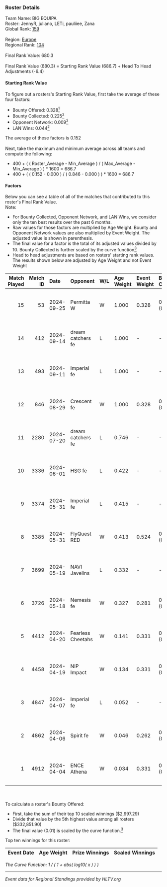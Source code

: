 ### Roster Details<br />
Team Name: BIG EQUIPA<br />
Roster: JennyR, juliano, LETi, pauliiee, Zana<br />
Global Rank: [159](../../standings_global_2024_09_26.md)<br />
<br />
Region: [Europe]( ../../standings_europe_2024_09_26.md)<br />
Regional Rank: [104]( ../../standings_europe_2024_09_26.md)<br />
<br />
Final Rank Value:  680.3<br />
<br />
Final Rank Value (680.3) = Starting Rank Value (686.7) + Head To Head Adjustments (-6.4)<br />

#### Starting Rank Value<br />
To figure out a rosters's Starting Rank Value, first take the average of these four factors:<br />
- Bounty Offered: 0.328[<sup>1</sup>](#table2)
- Bounty Collected: 0.225[<sup>2</sup>](#table1)
- Opponent Network: 0.009[<sup>2</sup>](#table1)
- LAN Wins: 0.044[<sup>2</sup>](#table1)

The average of these factors is 0.152<br />
<br />
Next, take the maximum and minimum average across all teams and compute the following:<br />
- 400 + ( ( Roster_Average - Min_Average ) / ( Max_Average - Min_Average ) ) * 1600 = 686.7
- 400 + ( ( 0.152 - 0.000 ) / ( 0.846 - 0.000 ) ) * 1600 = 686.7


#### Factors<br />
Below you can see a table of all of the matches that contributed to this roster's Final Rank Value.<br />
Note:<br />

- For Bounty Collected, Opponent Network, and LAN Wins, we consider only the ten best results over the past 6 months.
- Raw values for those factors are multiplied by Age Weight. Bounty and Opponent Network values are also multiplied by Event Weight. The adjusted value is shown in parenthesis.
- The final value for a factor is the total of its adjusted values divided by 10. Bounty Collected is further scaled by the curve function[<sup>3</sup>](#curveFunction)
- Head to head adjustments are based on rosters' starting rank values. The results shown below are adjusted by Age Weight and not Event Weight
<span id="table1"></span><br />


| Match Played | Match ID | Date       | Opponent          | W/L | Age Weight | Event Weight | Bounty Collected | Opponent Network | LAN Wins  | H2H Adj. | Roster                                  |
| -: | -: | :- | :- | :- | :- | :- | :- | :- | :- | -: | :- |
|           15 |       53 | 2024-09-25 | Permitta W        | W   | 1.000      | 0.328        | 0.001 (0.000)    | 0.072 (0.024)    | 0 (0.000) |    12.25 | JennyR, juliano, LETi, pauliiee, Zana   |
|           14 |      412 | 2024-09-14 | dream catchers fe | L   | 1.000      | -            | -                | -                | -         |   -12.39 | JennyR, juliano, LETi, pauliiee, Zana   |
|           13 |      493 | 2024-09-11 | Imperial fe       | L   | 1.000      | -            | -                | -                | -         |    -6.76 | JennyR, juliano, LETi, pauliiee, Zana   |
|           12 |      846 | 2024-08-29 | Crescent fe       | W   | 1.000      | 0.328        | 0.002 (0.001)    | 0.047 (0.016)    | 0 (0.000) |    13.23 | JennyR, juliano, LETi, pauliiee, Zana   |
|           11 |     2280 | 2024-07-20 | dream catchers fe | L   | 0.746      | -            | -                | -                | -         |   -11.57 | JennyR, juliano, kyossa, pauliiee, Zana |
|           10 |     3336 | 2024-06-01 | HSG fe            | L   | 0.422      | -            | -                | -                | -         |    -5.92 | JennyR, juliano, kyossa, pauliiee, Zana |
|            9 |     3374 | 2024-05-31 | Imperial fe       | L   | 0.415      | -            | -                | -                | -         |    -3.51 | JennyR, juliano, kyossa, pauliiee, Zana |
|            8 |     3385 | 2024-05-31 | FlyQuest RED      | W   | 0.413      | 0.524        | 0.011 (0.002)    | 0.186 (0.040)    | 1 (0.413) |     6.54 | JennyR, juliano, kyossa, pauliiee, Zana |
|            7 |     3699 | 2024-05-19 | NAVI Javelins     | L   | 0.332      | -            | -                | -                | -         |    -4.22 | JennyR, juliano, kyossa, pauliiee, Zana |
|            6 |     3726 | 2024-05-18 | Nemesis fe        | W   | 0.327      | 0.281        | 0.000 (0.000)    | 0.000 (0.000)    | 0 (0.000) |     1.68 | JennyR, juliano, kyossa, pauliiee, Zana |
|            5 |     4412 | 2024-04-20 | Fearless Cheetahs | W   | 0.141      | 0.331        | 0.001 (0.000)    | 0.010 (0.000)    | 0 (0.000) |     1.64 | JennyR, juliano, kyossa, pauliiee, Zana |
|            4 |     4458 | 2024-04-19 | NIP Impact        | W   | 0.134      | 0.331        | 0.004 (0.000)    | 0.222 (0.010)    | 0 (0.000) |     2.05 | JennyR, juliano, kyossa, pauliiee, Zana |
|            3 |     4847 | 2024-04-07 | Imperial fe       | L   | 0.052      | -            | -                | -                | -         |    -0.45 | JennyR, juliano, kyossa, pauliiee, Zana |
|            2 |     4862 | 2024-04-06 | Spirit fe         | W   | 0.046      | 0.262        | 0.006 (0.000)    | 0.135 (0.002)    | 0 (0.000) |     0.68 | JennyR, juliano, kyossa, pauliiee, Zana |
|            1 |     4912 | 2024-04-04 | ENCE Athena       | W   | 0.034      | 0.331        | 0.001 (0.000)    | 0.039 (0.000)    | 0 (0.000) |     0.40 | JennyR, juliano, kyossa, pauliiee, Zana |

<br />
<span id="table2"></span><br />
To calculate a roster's Bounty Offered:<br />

- First, take the sum of their top 10 scaled winnings ($2,997.29)
- Divide that value by the 5th highest value among all rosters ($332,851.90)
- The final value (0.01) is scaled by the curve function.[<sup>3</sup>](#curveFunction)

Top ten winnings for this roster:<br />

| Event Date | Age Weight | Prize Winnings | Scaled Winnings |
| :- | -: | :- | :- |


<span id="curveFunction"></span>_The Curve Function: 1 / ( 1 + abs( log10( x ) ) )_<br />

---
_Event data for Regional Standings provided by HLTV.org_<br />
